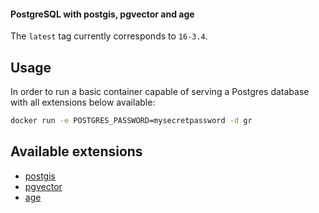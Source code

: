 #### PostgreSQL with postgis, pgvector and age

The `latest` tag currently corresponds to `16-3.4`.

## Usage

In order to run a basic container capable of serving a Postgres database with all extensions below available:

```bash
docker run -e POSTGRES_PASSWORD=mysecretpassword -d gr
```

## Available extensions

- [postgis](https://github.com/postgis/postgis)
- [pgvector](https://github.com/pgvector/pgvector)
- [age](https://github.com/apache/age)
